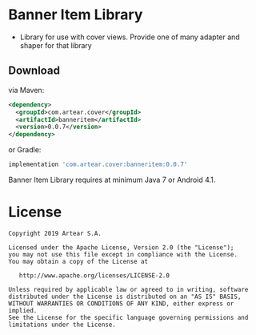 # Banner Item Library

- Library for use with cover views. Provide one of many adapter and shaper for that library

Download
--------
via Maven:
```xml
<dependency>
  <groupId>com.artear.cover</groupId>
  <artifactId>banneritem</artifactId>
  <version>0.0.7</version>
</dependency>
```
or Gradle:
```groovy
implementation 'com.artear.cover:banneritem:0.0.7'
```
Banner Item Library requires at minimum Java 7 or Android 4.1.

License
=======

    Copyright 2019 Artear S.A.

    Licensed under the Apache License, Version 2.0 (the "License");
    you may not use this file except in compliance with the License.
    You may obtain a copy of the License at

       http://www.apache.org/licenses/LICENSE-2.0

    Unless required by applicable law or agreed to in writing, software
    distributed under the License is distributed on an "AS IS" BASIS,
    WITHOUT WARRANTIES OR CONDITIONS OF ANY KIND, either express or implied.
    See the License for the specific language governing permissions and
    limitations under the License.
